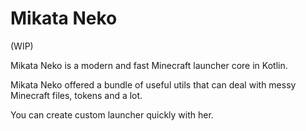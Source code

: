 # Mikata Neko

(WIP)

Mikata Neko is a modern and fast Minecraft launcher core in Kotlin.

Mikata Neko offered a bundle of useful utils that can deal with messy Minecraft files, tokens and a lot.

You can create custom launcher quickly with her.
